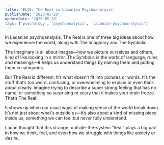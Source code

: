 ```yaml
---
title: 'ELI5: The Real in Lacanian Psychoanalysis'
publishDate: '2025-05-28'
updateDate: '2025-05-28'
tags: ['psychology', 'psychoanalysis', 'lacanian-psychoanalysis']
---
```


In Lacanian psychoanalysis, The Real is one of three big ideas about how we experience the world, along with The Imaginary and The Symbolic.

The Imaginary is all about images—how we picture ourselves and others, kind of like looking in a mirror. The Symbolic is the world of language, rules, and meanings—it helps us understand things by naming them and putting them in categories.

But The Real is different. It’s what doesn’t fit into pictures or words. It’s the stuff that’s too weird, confusing, or overwhelming to explain or even think about clearly. Imagine trying to describe a super strong feeling that has no name, or something so surprising or scary that it makes your brain freeze. That’s The Real.

It shows up when our usual ways of making sense of the world break down. It’s not just about what's outside us—it’s also about a kind of missing piece inside us, something we can feel but never fully understand.

Lacan thought that this strange, outside-the-system “Real” plays a big part in how we think, feel, and even how we struggle with things like anxiety or desire.
